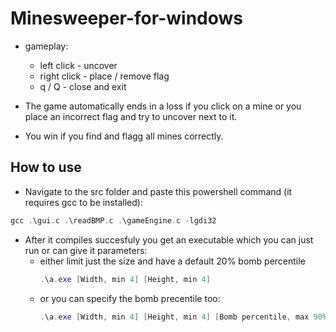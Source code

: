 # Minesweeper-for-windows
 - gameplay: 
    - left click   -  uncover
    - right click  -  place / remove flag
    - q / Q        -  close and exit
    
 - The game automatically ends in a loss if you click on a mine or you place an incorrect flag and try to uncover next to it.
 - You win if you find and flagg all mines correctly.
## How to use

- Navigate to the src folder and paste this powershell command (it requires gcc to be installed):
```powershell
gcc .\gui.c .\readBMP.c .\gameEngine.c -lgdi32
```
- After it compiles succesfuly you get an executable which you can just run or can give it parameters:
    - either limit just the size and have a default 20% bomb percentile
      ```powershell
      .\a.exe [Width, min 4] [Height, min 4]
      ```
    - or you can specify the bomb precentile too:
      ```powershell
      .\a.exe [Width, min 4] [Height, min 4] [Bomb percentile, max 90%]
      ```
